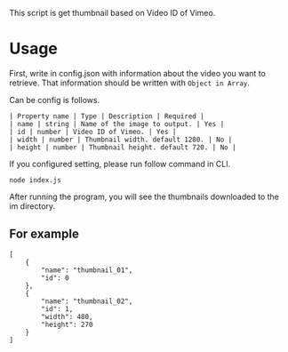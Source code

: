 This script is get thumbnail based on Video ID of Vimeo.

# Usage

First, write in config.json with information about the video you want to retrieve.
That information should be written with `Object in Array`.

Can be config is follows.

```
| Property name | Type | Description | Required |
| name | string | Name of the image to output. | Yes |
| id | number | Video ID of Vimeo. | Yes |
| width | number | Thumbnail width. default 1280. | No |
| height | number | Thumbnail height. default 720. | No |
```

If you configured setting, please run follow command in CLI.

```
node index.js
```

After running the program, you will see the thumbnails downloaded to the im directory.

## For example

```
[
    {
        "name": "thumbnail_01",
        "id": 0
    },
    {
        "name": "thumbnail_02",
        "id": 1,
        "width": 480,
        "height": 270
    }
]
```

